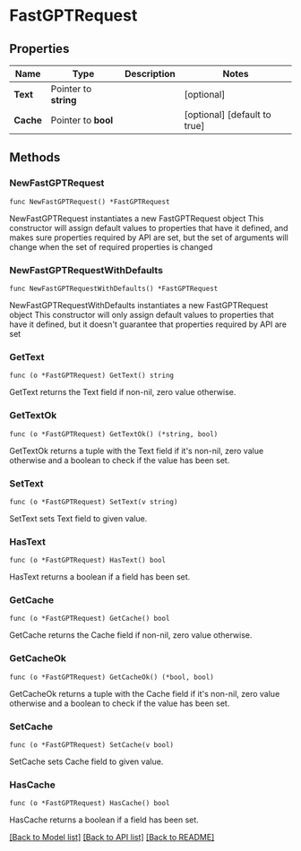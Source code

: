 # FastGPTRequest

## Properties

Name | Type | Description | Notes
------------ | ------------- | ------------- | -------------
**Text** | Pointer to **string** |  | [optional] 
**Cache** | Pointer to **bool** |  | [optional] [default to true]

## Methods

### NewFastGPTRequest

`func NewFastGPTRequest() *FastGPTRequest`

NewFastGPTRequest instantiates a new FastGPTRequest object
This constructor will assign default values to properties that have it defined,
and makes sure properties required by API are set, but the set of arguments
will change when the set of required properties is changed

### NewFastGPTRequestWithDefaults

`func NewFastGPTRequestWithDefaults() *FastGPTRequest`

NewFastGPTRequestWithDefaults instantiates a new FastGPTRequest object
This constructor will only assign default values to properties that have it defined,
but it doesn't guarantee that properties required by API are set

### GetText

`func (o *FastGPTRequest) GetText() string`

GetText returns the Text field if non-nil, zero value otherwise.

### GetTextOk

`func (o *FastGPTRequest) GetTextOk() (*string, bool)`

GetTextOk returns a tuple with the Text field if it's non-nil, zero value otherwise
and a boolean to check if the value has been set.

### SetText

`func (o *FastGPTRequest) SetText(v string)`

SetText sets Text field to given value.

### HasText

`func (o *FastGPTRequest) HasText() bool`

HasText returns a boolean if a field has been set.

### GetCache

`func (o *FastGPTRequest) GetCache() bool`

GetCache returns the Cache field if non-nil, zero value otherwise.

### GetCacheOk

`func (o *FastGPTRequest) GetCacheOk() (*bool, bool)`

GetCacheOk returns a tuple with the Cache field if it's non-nil, zero value otherwise
and a boolean to check if the value has been set.

### SetCache

`func (o *FastGPTRequest) SetCache(v bool)`

SetCache sets Cache field to given value.

### HasCache

`func (o *FastGPTRequest) HasCache() bool`

HasCache returns a boolean if a field has been set.


[[Back to Model list]](../README.md#documentation-for-models) [[Back to API list]](../README.md#documentation-for-api-endpoints) [[Back to README]](../README.md)


